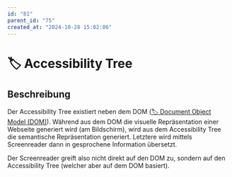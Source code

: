 ```yaml
---
id: "81"
parent_id: "75"
created_at: "2024-10-28 15:02:06"
---
```


# 🏷️ Accessibility Tree

## Beschreibung

Der Accessibility Tree existiert neben dem DOM ([🏷️ Document Object Model (DOM)](/de/tags/document-object-model-dom)). Während aus dem DOM die visuelle Repräsentation einer Webseite generiert wird (am Bildschirm), wird aus dem Accessibility Tree die semantische Repräsentation generiert. Letztere wird mittels Screenreader dann in gesprochene Information übersetzt.

Der Screenreader greift also nicht direkt auf den DOM zu, sondern auf den Accessibility Tree (welcher aber auf dem DOM basiert).